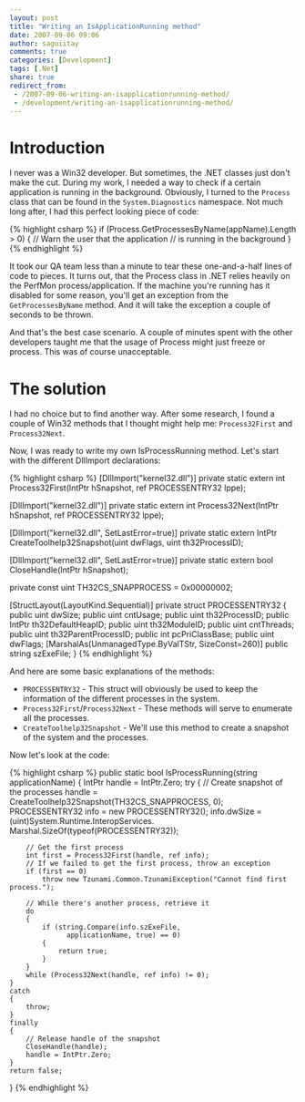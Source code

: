 ```yaml
---
layout: post
title: "Writing an IsApplicationRunning method"
date: 2007-09-06 09:06
author: saguiitay
comments: true
categories: [Development]
tags: [.Net]
share: true
redirect_from:
 - /2007-09-06-writing-an-isapplicationrunning-method/
 - /development/writing-an-isapplicationrunning-method/
---
```


# Introduction

I never was a Win32 developer. But sometimes, the .NET classes just don't make the cut. 
During my work, I needed a way to check if a certain application is running in the background. 
Obviously, I turned to the `Process` class that can be found in the `System.Diagnostics` namespace. 
Not much long after, I had this perfect looking piece of code:

{% highlight csharp %}
if (Process.GetProcessesByName(appName).Length > 0)
{
    // Warn the user that the application
    // is running in the background
}
{% endhighlight %}

It took our QA team less than a minute to tear these one-and-a-half lines of code to pieces. 
It turns out, that the Process class in .NET relies heavily on the PerfMon process/application.
If the machine you're running has it disabled for some reason, you'll get an exception from the `GetProcessesByName` method.
And it will take the exception a couple of seconds to be thrown. 

And that's the best case scenario. A couple of minutes spent with the other developers taught me that the 
usage of Process might just freeze or process. This was of course unacceptable.

# The solution

I had no choice but to find another way. After some research, I found a couple of Win32 methods that I 
thought might help me: `Process32First` and `Process32Next`.

Now, I was ready to write my own IsProcessRunning method. Let's start with the different DllImport declarations:

{% highlight csharp %}
[DllImport("kernel32.dll")]
private static extern int Process32First(IntPtr hSnapshot, ref PROCESSENTRY32 lppe);

[DllImport("kernel32.dll")]
private static extern int Process32Next(IntPtr hSnapshot, ref PROCESSENTRY32 lppe);

[DllImport("kernel32.dll", SetLastError=true)]
private static extern IntPtr CreateToolhelp32Snapshot(uint dwFlags, uint th32ProcessID);

[DllImport("kernel32.dll", SetLastError=true)]
private static extern bool CloseHandle(IntPtr hSnapshot);

private const uint TH32CS_SNAPPROCESS = 0x00000002;

[StructLayout(LayoutKind.Sequential)]
private struct PROCESSENTRY32
{
    public uint dwSize;
    public uint cntUsage;
    public uint th32ProcessID;
    public IntPtr th32DefaultHeapID;
    public uint th32ModuleID;
    public uint cntThreads;
    public uint th32ParentProcessID;
    public int pcPriClassBase;
    public uint dwFlags;
    [MarshalAs(UnmanagedType.ByValTStr, SizeConst=260)] public string szExeFile;
}
{% endhighlight %}


And here are some basic explanations of the methods:
* `PROCESSENTRY32` - This struct will obviously be used to keep the information of the different processes in the system. 
* `Process32First`/`Process32Next` - These methods will serve to enumerate all the processes. 
* `CreateToolhelp32Snapshot` - We'll use this method to create a snapshot of the system and the processes. 

Now let's look at the code:

{% highlight csharp %}
public static bool IsProcessRunning(string applicationName)
{
    IntPtr handle = IntPtr.Zero;
    try
    {
        // Create snapshot of the processes
        handle = CreateToolhelp32Snapshot(TH32CS_SNAPPROCESS, 0);
        PROCESSENTRY32 info = new PROCESSENTRY32();
        info.dwSize = (uint)System.Runtime.InteropServices.
                      Marshal.SizeOf(typeof(PROCESSENTRY32));

        // Get the first process
        int first = Process32First(handle, ref info);
        // If we failed to get the first process, throw an exception
        if (first == 0)
            throw new Tzunami.Common.TzunamiException("Cannot find first process.");

        // While there's another process, retrieve it
        do
        {
            if (string.Compare(info.szExeFile, 
                  applicationName, true) == 0)
            {
                return true;
            }
        }
        while (Process32Next(handle, ref info) != 0);
    }
    catch
    {
        throw;
    }
    finally
    {
        // Release handle of the snapshot
        CloseHandle(handle);
        handle = IntPtr.Zero;
    }
    return false;
}
{% endhighlight %}
